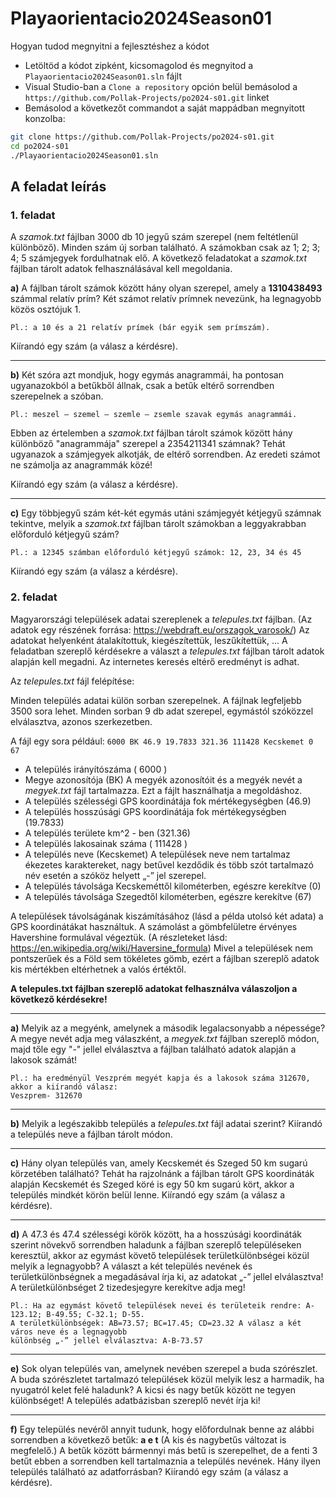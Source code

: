 # Playaorientacio2024Season01

Hogyan tudod megnyitni a fejlesztéshez a kódot 
 - Letöltöd a kódot zipként, kicsomagolod és megnyitod a `Playaorientacio2024Season01.sln` fájlt
 - Visual Studio-ban a `Clone a repository` opción belül bemásolod a `https://github.com/Pollak-Projects/po2024-s01.git` linket
 - Bemásolod a következőt commandot a saját mappádban megnyitott konzolba:

```sh
git clone https://github.com/Pollak-Projects/po2024-s01.git
cd po2024-s01
./Playaorientacio2024Season01.sln
```

## A feladat leírás

### 1. feladat

A _szamok.txt_ fájlban 3000 db 10 jegyű szám szerepel (nem feltétlenül különböző). Minden szám új
sorban található. A számokban csak az 1; 2; 3; 4; 5 számjegyek fordulhatnak elő. A következő
feladatokat a _szamok.txt_ fájlban tárolt adatok felhasználásával kell megoldania.

**a)** A fájlban tárolt számok között hány olyan szerepel, amely a **1310438493** számmal relatív prím?
Két számot relatív prímnek nevezünk, ha legnagyobb közös osztójuk 1.

```
Pl.: a 10 és a 21 relatív prímek (bár egyik sem prímszám).
```
Kiírandó egy szám (a válasz a kérdésre).

---

**b)** Két szóra azt mondjuk, hogy egymás anagrammái, ha pontosan ugyanazokból a betűkből állnak, csak
a betűk eltérő sorrendben szerepelnek a szóban.

```
Pl.: meszel – szemel – szemle – zsemle szavak egymás anagrammái.
```
Ebben az értelemben a _szamok.txt_ fájlban tárolt számok között hány különböző "anagrammája"
szerepel a 2354211341 számnak? Tehát ugyanazok a számjegyek alkotják, de eltérő sorrendben. Az
eredeti számot ne számolja az anagrammák közé! 

Kiírandó egy szám (a válasz a kérdésre).

---

**c)** Egy többjegyű szám két-két egymás utáni számjegyét kétjegyű számnak tekintve, melyik a _szamok.txt_
fájlban tárolt számokban a leggyakrabban előforduló kétjegyű szám?

```
Pl.: a 12345 számban előforduló kétjegyű számok: 12, 23, 34 és 45
```
Kiírandó egy szám (a válasz a kérdésre).


### 2. feladat

Magyarországi települések adatai szereplenek a _telepules.txt_ fájlban. (Az adatok egy részének forrása:
https://webdraft.eu/orszagok_varosok/) Az adatokat helyenként átalakítottuk, kiegészítettük,
leszűkítettük, ...
A feladatban szereplő kérdésekre a választ a _telepules.txt_ fájlban tárolt adatok alapján kell megadni. Az
internetes keresés eltérő eredményt is adhat.

Az _telepules.txt_ fájl felépítése:

Minden település adatai külön sorban szerepelnek. A fájlnak legfeljebb 3500 sora lehet.
Minden sorban 9 db adat szerepel, egymástól szóközzel elválasztva, azonos szerkezetben.

A fájl egy sora például:
`6000 BK 46.9 19.7833 321.36 111428 Kecskemet 0 67`
- A település irányítószáma ( 6000 )
- Megye azonosítója (BK) A megyék azonosítóit és a megyék nevét a _megyek.txt_ fájl tartalmazza. Ezt
    a fájlt használhatja a megoldáshoz.
- A település szélességi GPS koordinátája fok mértékegységben (46.9)
- A település hosszúsági GPS koordinátája fok mértékegységben (19.7833)
- A település területe km^2 - ben (321.36)
- A település lakosainak száma ( 111428 )
- A település neve (Kecskemet) A települések neve nem tartalmaz ékezetes karaktereket, nagy
    betűvel kezdődik és több szót tartalmazó név esetén a szóköz helyett „-” jel szerepel.
- A település távolsága Kecskeméttől kilométerben, egészre kerekítve (0)
- A település távolsága Szegedtől kilométerben, egészre kerekítve (67)

A települések távolságának kiszámításához (lásd a példa utolsó két adata) a GPS koordinátákat
használtuk. A számolást a gömbfelületre érvényes Havershine formulával végeztük. (A részleteket lásd:
https://en.wikipedia.org/wiki/Haversine_formula) Mivel a települések nem pontszerűek és a Föld sem
tökéletes gömb, ezért a fájlban szereplő adatok kis mértékben eltérhetnek a valós értéktől.


**A telepules.txt fájlban szereplő adatokat felhasználva válaszoljon a következő kérdésekre!**

---

**a)** Melyik az a megyénk, amelynek a második legalacsonyabb a népessége? A megye nevét adja meg
válaszként, a _megyek.txt_ fájlban szereplő módon, majd tőle egy "-" jellel elválasztva a fájlban található
adatok alapján a lakosok számát!
```
Pl.: ha eredményül Veszprém megyét kapja és a lakosok száma 312670, akkor a kiírandó válasz:
Veszprem- 312670
```

---

**b)** Melyik a legészakibb település a _telepules.txt_ fájl adatai szerint?
Kiírandó a település neve a fájlban tárolt módon.

---

**c)** Hány olyan település van, amely Kecskemét és Szeged 50 km sugarú körzetében található?
Tehát ha rajzolnánk a fájlban tárolt GPS koordináták alapján Kecskemét és Szeged köré is egy 50 km
sugarú kört, akkor a település mindkét körön belül lenne. 
Kiírandó egy szám (a válasz a kérdésre).

---

**d)** A 47.3 és 47.4 szélességi körök között, ha a hosszúsági koordináták szerint növekvő sorrendben
haladunk a fájlban szereplő településeken keresztül, akkor az egymást követő települések
területkülönbségei közül melyik a legnagyobb?
A választ a két település nevének és területkülönbségnek a megadásával írja ki, az adatokat „-” jellel
elválasztva! A területkülönbséget 2 tizedesjegyre kerekítve adja meg!
```
Pl.: Ha az egymást követő települések nevei és területeik rendre: A-123.12; B-49.55; C-32.1; D-55.
A területkülönbségek: AB=73.57; BC=17.45; CD=23.32 A válasz a két város neve és a legnagyobb
különbség „-” jellel elválasztva: A-B-73.57
```

---

**e)** Sok olyan település van, amelynek nevében szerepel a buda szórészlet. A buda szórészletet
tartalmazó települések közül melyik lesz a harmadik, ha nyugatról kelet felé haladunk? A kicsi és nagy
betűk között ne tegyen különbséget! A település adatbázisban szereplő nevét írja ki!

---

**f)** Egy település nevéről annyit tudunk, hogy előfordulnak benne az alábbi sorrendben a következő
betűk: **a e t** (A kis és nagybetűs változat is megfelelő.) A betűk között bármennyi más betű is
szerepelhet, de a fenti 3 betűt ebben a sorrendben kell tartalmaznia a település nevének.
Hány ilyen település található az adatforrásban? 
Kiírandó egy szám (a válasz a kérdésre).


